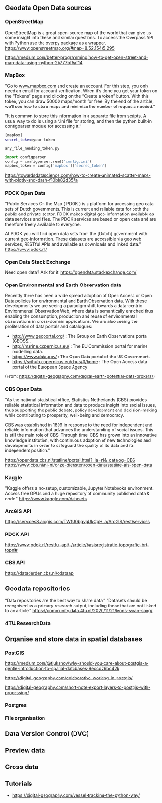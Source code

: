 ## Geodata Open Data sources

### OpenStreetMap
OpenStreetMap is a great open-source map of the world that can give us some insight into these and similar questions. 
To access the Overpass API with Python use the overpy package as a wrapper.
https://www.openstreetmap.org/#map=8/52.154/5.295

https://medium.com/better-programming/how-to-get-open-street-and-map-data-using-python-2b777bf5af14

### MapBox
"Go to www.mapbox.com and create an account. For this step, you only need an email for account verification. When it’s done you get your token on the “Tokens” page and clicking on the “Create a token” button.
With this token, you can draw 50000 maps/month for free. By the end of the article, we’ll see how to store maps and minimize the number of requests needed." 

"It is common to store this information in a separate file from scripts. A usual way to do is using a *.ini file for storing, and then the python built-in configparser module for accessing it." 

```bash
[mapbox]
secret_token=your-token
```
`any_file_needing_token.py`

```python
import configparser
config = configparser.read('config.ini')
mapbox_token = config['mapbox']['secret_token']
```

https://towardsdatascience.com/how-to-create-animated-scatter-maps-with-plotly-and-dash-f10bb82d357a

### PDOK Open Data

"Public Services On the Map ( PDOK ) is a platform for accessing geo data sets of Dutch governments. This is current and reliable data for both the public and private sector. PDOK makes digital geo-information available as data services and files. The PDOK services are based on open data and are therefore freely available to everyone. 

At PDOK you will find open data sets from the [Dutch] government with current geo-information. These datasets are accessible via geo web services, RESTful APIs and available as downloads and linked data." https://www.pdok.nl/

### Open Data Stack Exchange
Need open data? Ask for it!
https://opendata.stackexchange.com/

### Open Environmental and Earth Observation data

Recently there has been a wide spread adoption of Open Access or Open Data policies for environmental and Earth Observation data. With these developments we are seeing a paradigm shift towards a data-centric Environmental Observation Web, where data is semantically enriched thus enabling the consumption, production and reuse of environmental observations in cross-domain applications. We are also seeing the proliferation of data portals and catalogues:

* http://www.geoportal.org/ : The Group on Earth Observations portal (GEOSS).
* http://marine.copernicus.eu/ : The EU Commission portal for marine modelling data.
* https://www.data.gov/ : The Open Data portal of the US Government.
* https://scihub.copernicus.eu/dhus/#/home : The Open Access data portal of the European Space Agency

(From: https://digital-geography.com/digital-earth-potential-data-brokers/)

### CBS Open Data

"As the national statistical office, Statistics Netherlands (CBS) provides reliable statistical information and data to produce insight into social issues, thus supporting the public debate, policy development and decision-making while contributing to prosperity, well-being and democracy.

CBS was established in 1899 in response to the need for independent and reliable information that advances the understanding of social issues. This is still the main role of CBS. Through time, CBS has grown into an innovative knowledge institution, with continuous adoption of new technologies and developments in order to safeguard the quality of its data and its independent position."

https://opendata.cbs.nl/statline/portal.html?_la=nl&_catalog=CBS
https://www.cbs.nl/nl-nl/onze-diensten/open-data/statline-als-open-data

### Kaggle
"Kaggle offers a no-setup, customizable, Jupyter Notebooks environment. Access free GPUs and a huge repository of community published data & code."
https://www.kaggle.com/datasets

### ArcGIS API

https://services8.arcgis.com/TWfU0bgvgUkCgHLa/ArcGIS/rest/services

### PDOK API

https://www.pdok.nl/restful-api/-/article/basisregistratie-topografie-brt-topnl#

### CBS API

https://dataderden.cbs.nl/odataapi

## Geodata repositories 

“Data repositories are the best way to share data.” “Datasets should be recognised as a primary research output, including those that are not linked to an article.” [](Link)https://community.data.4tu.nl/2020/11/21/leons-swan-song/

### 4TU.ResearchData

## Organise and store data in spatial databases

### PostGIS
https://medium.com/@tjukanov/why-should-you-care-about-postgis-a-gentle-introduction-to-spatial-databases-9eccd26bc42b

https://digital-geography.com/colaborative-working-in-postgis/

https://digital-geography.com/short-note-export-layers-to-postgis-with-processing/

### Postgres

### File organisation

## Data Version Control (DVC)

## Preview data

## Cross data

## Tutorials
* https://digital-geography.com/vessel-tracking-the-python-way/